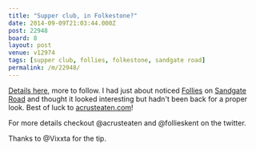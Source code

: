 ```yaml
---
title: "Supper club, in Folkestone?"
date: 2014-09-09T21:03:44.000Z
post: 22948
board: 8
layout: post
venue: v12974
tags: [supper club, follies, folkestone, sandgate road]
permalink: /m/22948/
---
```

<a href="http://acrusteaten.com/2014/09/09/supper-at-follies-a-supper-club-is-born-in-folkestone/">Details here</a>, more to follow. I had just about noticed <a href="/wiki/follies">Follies</a> on <a href="/wiki/sandgate+road">Sandgate Road</a> and thought it looked interesting but hadn't been back for a proper look. Best of luck to <a href="http://acrusteaten.com">acrusteaten.com</a>!

For more details checkout @acrusteaten and @follieskent on the twitter.

Thanks to @Vixxta for the tip.
